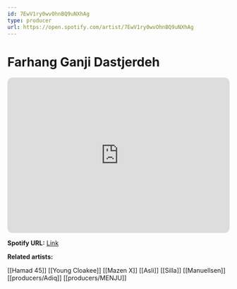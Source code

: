 ```yaml
---
id: 7EwV1ry0wvOhnBQ9uNXhAg
type: producer
url: https://open.spotify.com/artist/7EwV1ry0wvOhnBQ9uNXhAg
---
```

# Farhang Ganji Dastjerdeh

<iframe style="border-radius:12px" src="https://open.spotify.com/embed/artist/7EwV1ry0wvOhnBQ9uNXhAg" width="100%" height="352" frameBorder="0" allowfullscreen="" allow="autoplay; clipboard-write; encrypted-media; fullscreen; picture-in-picture" loading="lazy"></iframe>

**Spotify URL:** [Link](https://open.spotify.com/artist/7EwV1ry0wvOhnBQ9uNXhAg)

**Related artists:**

[[Hamad 45]]
[[Young Cloakee]]
[[Mazen X]]
[[Asli]]
[[Silla]]
[[Manuellsen]]
[[producers/Adiq]]
[[producers/MENJU]]
